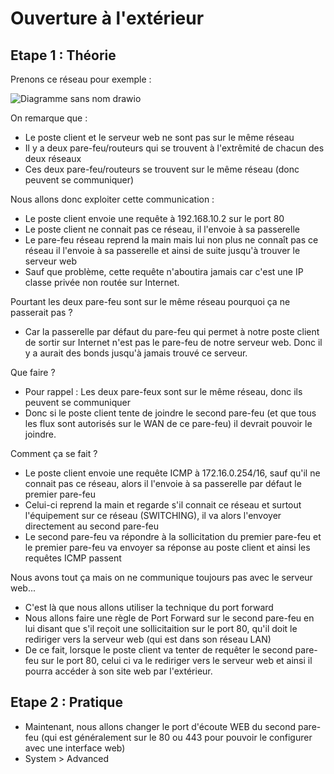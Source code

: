 # Ouverture à l'extérieur

## Etape 1 : Théorie
Prenons ce réseau pour exemple :

![Diagramme sans nom drawio](https://github.com/kawaiiineko-website/tutoriels/assets/118014015/2c9418da-8336-492a-ac60-72b476ac4f2d)


On remarque que : 
* Le poste client et le serveur web ne sont pas sur le même réseau
* Il y a deux pare-feu/routeurs qui se trouvent à l'extrêmité de chacun des deux réseaux
* Ces deux pare-feu/routeurs se trouvent sur le même réseau (donc peuvent se communiquer)

Nous allons donc exploiter cette communication : 
* Le poste client envoie une requête à 192.168.10.2 sur le port 80
* Le poste client ne connait pas ce réseau, il l'envoie à sa passerelle
* Le pare-feu réseau reprend la main mais lui non plus ne connaît pas ce réseau il l'envoie à sa passerelle et ainsi de suite jusqu'à trouver le serveur web
* Sauf que problème, cette requête n'aboutira jamais car c'est une IP classe privée non routée sur Internet.

Pourtant les deux pare-feu sont sur le même réseau pourquoi ça ne passerait pas ? 
* Car la passerelle par défaut du pare-feu qui permet à notre poste client de sortir sur Internet n'est pas le pare-feu de notre serveur web. Donc il y a aurait des bonds jusqu'à jamais trouvé ce serveur.

Que faire ?
* Pour rappel : Les deux pare-feux sont sur le même réseau, donc ils peuvent se communiquer
* Donc si le poste client tente de joindre le second pare-feu (et que tous les flux sont autorisés sur le WAN de ce pare-feu) il devrait pouvoir le joindre.

Comment ça se fait ? 
* Le poste client envoie une requête ICMP à 172.16.0.254/16, sauf qu'il ne connait pas ce réseau, alors il l'envoie à sa passerelle par défaut le premier pare-feu
* Celui-ci reprend la main et regarde s'il connait ce réseau et surtout l'équipement sur ce réseau (SWITCHING), il va alors l'envoyer directement au second pare-feu
* Le second pare-feu va répondre à la sollicitation du premier pare-feu et le premier pare-feu va envoyer sa réponse au poste client et ainsi les requêtes ICMP passent

Nous avons tout ça mais on ne communique toujours pas avec le serveur web...
* C'est là que nous allons utiliser la technique du port forward
* Nous allons faire une règle de Port Forward sur le second pare-feu en lui disant que s'il reçoit une sollicitaition sur le port 80, qu'il doit le rediriger vers la serveur web (qui est dans son réseau LAN)
* De ce fait, lorsque le poste client va tenter de requêter le second pare-feu sur le port 80, celui ci va le rediriger vers le serveur web et ainsi il pourra accéder à son site web par l'extérieur.

## Etape 2 : Pratique
* Maintenant, nous allons changer le port d'écoute WEB du second pare-feu (qui est généralement sur le 80 ou 443 pour pouvoir le configurer avec une interface web)
* System > Advanced 
